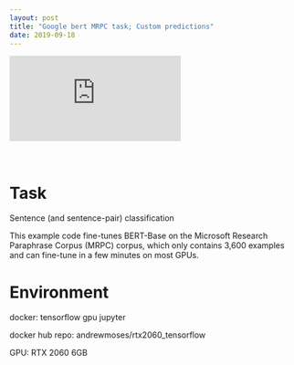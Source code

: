 ```yaml
---
layout: post
title: "Google bert MRPC task; Custom predictions"
date: 2019-09-18
---
```



<div class="container">
<iframe src="https://www.youtube.com/embed/ld-lXO462dY" frameborder="0" allowfullscreen class="video"></iframe>
</div><br><br>

# Task

Sentence (and sentence-pair) classification

This example code fine-tunes BERT-Base on the Microsoft Research Paraphrase Corpus (MRPC) corpus, which only contains 3,600 examples and can fine-tune in a few minutes on most GPUs.

# Environment

docker: tensorflow gpu jupyter

docker hub repo: andrewmoses/rtx2060_tensorflow

GPU: RTX 2060 6GB
